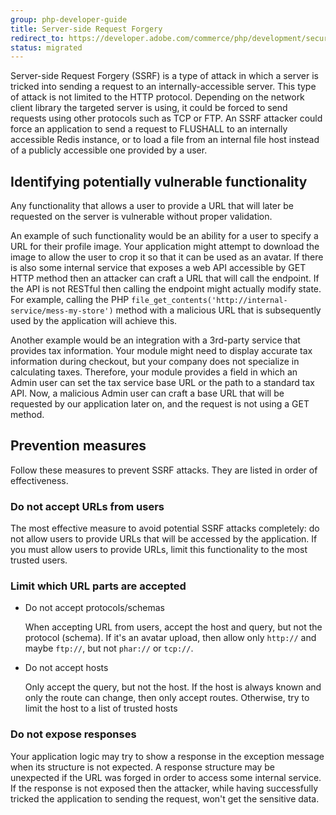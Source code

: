 ```yaml
---
group: php-developer-guide
title: Server-side Request Forgery
redirect_to: https://developer.adobe.com/commerce/php/development/security/server-side-request-forgery/
status: migrated
---
```


Server-side Request Forgery (SSRF) is a type of attack in which a server is tricked into sending a request to an
internally-accessible server. This type of attack is not limited to the HTTP protocol. Depending on the network client
library the targeted server is using, it could be forced to send requests using other protocols such as TCP or FTP.
An SSRF attacker could force an application to send a request to FLUSHALL to an internally accessible Redis
instance, or to load a file from an internal file host instead of a publicly accessible one provided by a user.

## Identifying potentially vulnerable functionality

Any functionality that allows a user to provide a URL that will later be requested on the server is vulnerable without
proper validation.

An example of such functionality would be an ability for a user to specify a URL for their profile image.
Your application might attempt to download the image to allow the user to crop it so that it can be used as an avatar.
If there is also some internal service that exposes a web API accessible by GET HTTP method then an attacker can
craft a URL that will call the endpoint. If the API is not RESTful then calling the endpoint might actually modify state.
For example, calling the PHP `file_get_contents('http://internal-service/mess-my-store')` method with a malicious URL
that is subsequently used by the application will achieve this.

Another example would be an integration with a 3rd-party service that provides tax information. Your module might need
to display accurate tax information during checkout, but your company does not specialize in calculating taxes. Therefore,
your module provides a field in which an Admin user can set the tax service base URL or the path to a standard tax
API. Now, a malicious Admin user can craft a base URL that will be requested by our application
later on, and the request is not using a GET method.

## Prevention measures

Follow these measures to prevent SSRF attacks. They are listed in order of effectiveness.

### Do not accept URLs from users

The most effective measure to avoid potential SSRF attacks completely: do not allow users to provide URLs that will be
accessed by the application. If you must allow users to provide URLs, limit this functionality to the most trusted users.

### Limit which URL parts are accepted

*  Do not accept protocols/schemas

   When accepting URL from users, accept the host and query, but not the protocol (schema). If it's an avatar upload, then allow
   only `http://` and maybe `ftp://`, but not `phar://` or `tcp://`.

*  Do not accept hosts

   Only accept the query, but not the host. If the host is always known and only the route can change, then only accept routes.
   Otherwise, try to limit the host to a list of trusted hosts

### Do not expose responses

Your application logic may try to show a response in the exception message when its structure is not expected. A response
structure may be unexpected if the URL was forged in order to access some internal service. If the response is not exposed
then the attacker, while having successfully tricked the application to sending the request, won't get the sensitive data.
